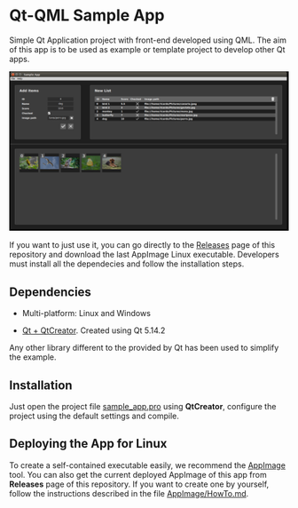 # Qt-QML Sample App

Simple Qt Application project with front-end developed using QML. The aim of this app is to be used as example or template project to develop other Qt apps.

<p align="center">
    <img src="readme_sample.png" width="900">
</p>

If you want to just use it, you can go directly to the [Releases](https://github.com/robotics-upo/haru-routines-creator/releases/latest) page of this repository and download the last AppImage Linux executable. Developers must install all the dependecies and follow the installation steps.

## Dependencies

* Multi-platform: Linux and Windows

* [Qt + QtCreator](https://www.qt.io/download). Created using Qt 5.14.2

Any other library different to the provided by Qt has been used to simplify the example.

## Installation

Just open the project file [sample_app.pro](haru_routines_creator.pro) using **QtCreator**, configure the project using the default settings and compile.


## Deploying the App for Linux

To create a self-contained executable easily, we recommend the [AppImage](https://github.com/probonopd/linuxdeployqt) tool. You can also get the current deployed AppImage of this app from **Releases** page of this repository. If you want to create one by yourself, follow the instructions described in the file [AppImage/HowTo.md](AppImage/HowTo.md).
